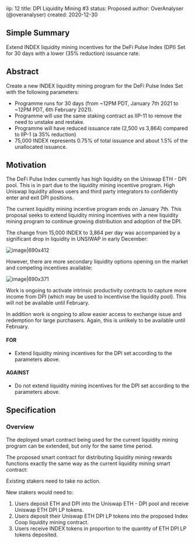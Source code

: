 iip: 12
title: DPI Liquidity Mining #3
status: Proposed
author: OverAnalyser (@overanalyser)
created: 2020-12-30

## Simple Summary

Extend INDEX liquidity mining incentives for the DeFi Pulse Index (DPI) Set for 30 days with a lower (35% reduction) issuance rate.

## Abstract

Create a new INDEX liquidity mining program for the DeFi Pulse Index Set with the following parameters:

- Programme runs for 30 days (from ~12PM PDT, January 7th 2021 to ~12PM PDT, 6th February 2021).
- Programme will use the same staking contract as IIP-11 to remove the need to unstake and restake.
- Programme will have reduced issuance rate (2,500 vs 3,864) compared to IIP-1 (a 35% reduction)
- 75,000 INDEX represents 0.75% of total issuance and about 1.5% of the unallocated issuance.

## Motivation

The DeFi Pulse Index currently has high liquidity on the Uniswap ETH - DPI pool. This is in part due to the liquidity mining incentive program. High Uniswap liquidity allows users and third party integrators to confidently enter and exit DPI positions.

The current liquidity mining incentive program ends on January 7th. This proposal seeks to extend liquidity mining incentives with a new liquidity mining program to continue growing distribution and adoption of the DPI.

The change from 15,000 INDEX to 3,864 per day was accompanied by a significant drop in liquidity in UNSIWAP in early December:

![image|690x412](upload://ne8h6qIHM6UTVusIdxHtY9ArXhz.png)

However, there are more secondary liquidity options opening on the market and competing incentives available:

![image|690x371](upload://sFhBYb74ESkZ2GTha50T91jNBGt.png)

Work is ongoing to activate intrinsic productivity contracts to capture more income from DPI (which may be used to incentivise the liquidity pool). This will not be available until February.

In addition work is ongoing to allow easier access to exchange issue and redemption for large purchasers. Again, this is unlikely to be available until February.

#### FOR

- Extend liquidity mining incentives for the DPI set according to the parameters above.

#### AGAINST

- Do not extend liquidity mining incentives for the DPI set according to the parameters above.

## Specification

### Overview

The deployed smart contract being used for the current liquidity mining program can be extended, but only for the same time period.

The proposed smart contract for distributing liquidity mining rewards functions exactly the same way as the current liquidity mining smart contract:

Existing stakers need to take no action.

New stakers would need to:

1. Users deposit ETH and DPI into the Uniswap ETH - DPI pool and receive Uniswap ETH DPI LP tokens.
2. Users deposit their Uniswap ETH DPI LP tokens into the proposed Index Coop liquidity mining contract.
3. Users receive INDEX tokens in proportion to the quantity of ETH DPI LP tokens deposited.
